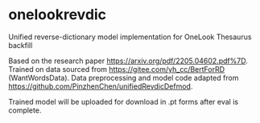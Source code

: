 # onelookrevdic
Unified reverse-dictionary model implementation for OneLook Thesaurus backfill

Based on the research paper https://arxiv.org/pdf/2205.04602.pdf%7D. 
Trained on data sourced from https://gitee.com/yh_cc/BertForRD (WantWordsData).
Data preprocessing and model code adapted from https://github.com/PinzhenChen/unifiedRevdicDefmod.

Trained model will be uploaded for download in .pt forms after eval is complete.

